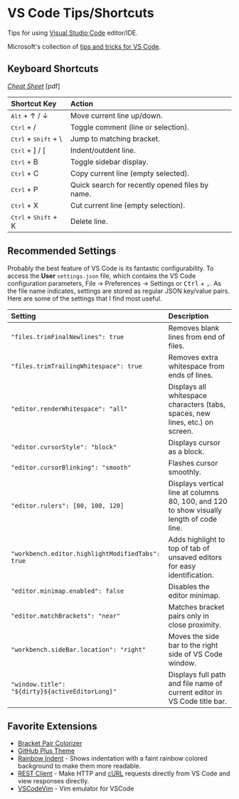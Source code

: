 # VS Code Tips/Shortcuts

Tips for using [Visual Studio Code](https://code.visualstudio.com/) editor/IDE.

Microsoft's collection of [tips and tricks for VS Code](https://github.com/microsoft/vscode-tips-and-tricks).

## Keyboard Shortcuts
*[Cheat Sheet](https://code.visualstudio.com/shortcuts/keyboard-shortcuts-windows.pdf)* [pdf]  

| Shortcut Key | Action |
| :----------- | :----- |
| <kbd>Alt</kbd> + ↑ / ↓ | Move current line up/down. |
| <kbd>Ctrl</kbd> + / | Toggle comment (line or selection). |
| <kbd>Ctrl</kbd> + <kbd>Shift</kbd> + \ | Jump to matching bracket. |
| <kbd>Ctrl</kbd> + ] / \[ | Indent/outdent line. |
| <kbd>Ctrl</kbd> + B | Toggle sidebar display. |
| <kbd>Ctrl</kbd> + C | Copy current line (empty selected). |
| <kbd>Ctrl</kbd> + P | Quick search for recently opened files by name. |
| <kbd>Ctrl</kbd> + X | Cut current line (empty selection). |
| <kbd>Ctrl</kbd> + <kbd>Shift</kbd> + K | Delete line. |

## Recommended Settings
Probably the best feature of VS Code is its fantastic configurability. To access the **User** `settings.json` file, which contains the VS Code configuration parameters, File → Preferences → Settings or <kbd>Ctrl</kbd> + <kbd>,</kbd>. As the file name indicates, settings are stored as regular JSON key/value pairs. Here are some of the settings that I find most useful.

| Setting | Description |
| :------ | :---------- |
| `"files.trimFinalNewlines": true` | Removes blank lines from end of files. |
| `"files.trimTrailingWhitespace": true` | Removes extra whitespace from ends of lines. |
| `"editor.renderWhitespace": "all"` | Displays all whitespace characters (tabs, spaces, new lines, etc.) on screen. |
| `"editor.cursorStyle": "block"` | Displays cursor as a block. |
| `"editor.cursorBlinking": "smooth"` | Flashes cursor smoothly. |
| `"editor.rulers": [80, 100, 120]` | Displays vertical line at columns 80, 100, and 120 to show visually length of code line. |
| `"workbench.editor.highlightModifiedTabs": true` | Adds highlight to top of tab of unsaved editors for easy identification. |
| `"editor.minimap.enabled": false` | Disables the editor minimap. |
| `"editor.matchBrackets": "near"` | Matches bracket pairs only in close proximity. |
| `"workbench.sideBar.location": "right"` | Moves the side bar to the right side of VS Code window. |
| `"window.title": "${dirty}${activeEditorLong}"` | Displays full path and file name of current editor in VS Code title bar. |


## Favorite Extensions
- [Bracket Pair Colorizer](https://marketplace.visualstudio.com/items?itemName=CoenraadS.bracket-pair-colorizer)
- [GitHub Plus Theme](https://github.com/thenikso/github-plus-theme)
- [Rainbow Indent](https://github.com/oderwat/vscode-indent-rainbow) - Shows indentation with a faint rainbow colored background to make them more readable.
- [REST Client](https://github.com/Huachao/vscode-restclient) - Make HTTP and [cURL](https://curl.haxx.se/) requests directly from VS Code and view responses directly.
- [VSCodeVim](https://github.com/VSCodeVim/Vim) - Vim emulator for VSCode
